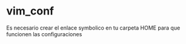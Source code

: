 # vim_conf

Es necesario crear el enlace symbolico en tu carpeta HOME para que funcionen las configuraciones
